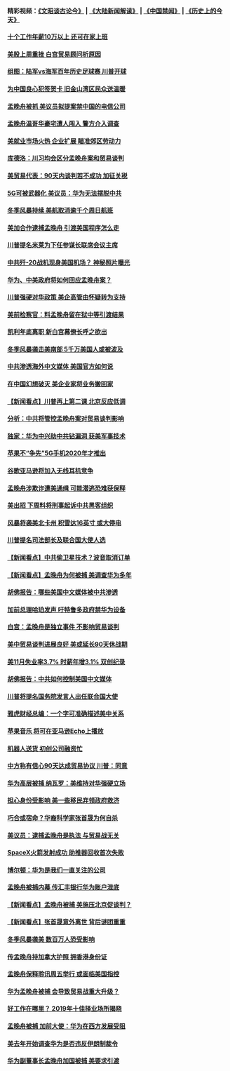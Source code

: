#### 精彩视频：[《文昭谈古论今》](https://github.com/gfw-breaker/wenzhao/blob/master/README.md?t=12101531) | [《大陆新闻解读》](https://github.com/gfw-breaker/ntdtv-comedy/blob/master/README.md?t=12101531) | [《中国禁闻》](https://github.com/gfw-breaker/ntdtv-news/blob/master/README.md?t=12101531) | [《历史上的今天》](https://github.com/gfw-breaker/today-in-history/blob/master/README.md?t=12101531) 

#### [十个工作年薪10万以上 还可在家上班](../pages/nsc412/n10898161.md?t=12101531) 

#### [美股上周重挫 白宫贸易顾问析原因](../pages/nsc412/n10900589.md?t=12101531) 

#### [组图：陆军vs海军百年历史足球赛 川普开球](../pages/nsc412/n10901263.md?t=12101531) 

#### [为中国良心犯签贺卡 旧金山湾区民众送温暖](../pages/nsc412/n10901106.md?t=12101531) 

#### [孟晚舟被抓 美议员拟提案禁中国的电信公司](../pages/nsc412/n10900836.md?t=12101531) 

#### [孟晚舟温哥华豪宅遭人闯入 警方介入调查](../pages/nsc412/n10900752.md?t=12101531) 

#### [美就业市场火热 企业扩展 瞄准郊区劳动力](../pages/nsc412/n10900194.md?t=12101531) 

#### [库德洛：川习均会区分孟晚舟案和贸易谈判](../pages/nsc412/n10900460.md?t=12101531) 

#### [美贸易代表：90天内谈判若不成功 加征关税](../pages/nsc412/n10900378.md?t=12101531) 

#### [5G可被武器化 美议员：华为无法摆脱中共](../pages/nsc412/n10900268.md?t=12101531) 

#### [冬季风暴持续 美航取消逾千个周日航班](../pages/nsc412/n10900103.md?t=12101531) 

#### [美加合作逮捕孟晚舟 引渡美国程序怎么走](../pages/nsc412/n10899536.md?t=12101531) 

#### [川普提名米莱为下任参谋长联席会议主席](../pages/nsc412/n10899819.md?t=12101531) 

#### [中共歼-20战机现身美国机场？ 神秘照片曝光](../pages/nsc412/n10899663.md?t=12101531) 

#### [华为、中美政府将如何回应孟晚舟案？](../pages/nsc412/n10899591.md?t=12101531) 

#### [川普强硬对华政策 美企高管由怀疑转为支持](../pages/nsc412/n10899481.md?t=12101531) 

#### [美前检察官：料孟晚舟留在狱中等引渡结果](../pages/nsc412/n10899248.md?t=12101531) 

#### [凯利年底离职  新白宫幕僚长呼之欲出](../pages/nsc412/n10899433.md?t=12101531) 

#### [冬季风暴袭击美南部 5千万美国人或被波及](../pages/nsc412/n10899143.md?t=12101531) 

#### [中共渗透海外中文媒体 美国官方如何说](../pages/nsc412/n10893253.md?t=12101531) 

#### [在中国幻想破灭 美企业家将业务搬回家](../pages/nsc412/n10899238.md?t=12101531) 

#### [【新闻看点】川普再上第二课 北京反应低调](../pages/nsc412/n10899200.md?t=12101531) 

#### [分析：中共将管控孟晚舟案对贸易谈判影响](../pages/nsc412/n10899115.md?t=12101531) 

#### [独家：华为中兴助中共钻漏洞 获美军事技术](../pages/nsc412/n10899158.md?t=12101531) 

#### [苹果不“争先”5G手机2020年才推出](../pages/nsc412/n10898579.md?t=12101531) 

#### [谷歌亚马逊将加入无线耳机竞争](../pages/nsc412/n10898571.md?t=12101531) 

#### [孟晚舟涉欺诈遭美通缉 可能潜逃恐难获保释](../pages/nsc412/n10898102.md?t=12101531) 

#### [美出招  下周料将刑事起诉中共黑客组织](../pages/nsc412/n10898123.md?t=12101531) 

#### [风暴将袭美北卡州 积雪达16英寸 或大停电](../pages/nsc412/n10898065.md?t=12101531) 

#### [川普提名司法部长及联合国大使人选](../pages/nsc412/n10897945.md?t=12101531) 

#### [【新闻看点】中共偷卫星技术？波音取消订单](../pages/nsc412/n10897878.md?t=12101531) 

#### [【新闻看点】孟晚舟为何被捕 美调查华为多年](../pages/nsc412/n10897596.md?t=12101531) 

#### [胡佛报告：哪些美国中文媒体被中共渗透](../pages/nsc412/n10896480.md?t=12101531) 

#### [加前总理哈珀发声 吁特鲁多政府禁华为设备](../pages/nsc412/n10898039.md?t=12101531) 

#### [白宫：孟晚舟是独立事件 不影响贸易谈判](../pages/nsc412/n10897915.md?t=12101531) 

#### [美中贸易谈判进展良好 美或延长90天休战期](../pages/nsc412/n10897855.md?t=12101531) 

#### [美11月失业率3.7% 时薪年增3.1% 双创纪录](../pages/nsc412/n10897528.md?t=12101531) 

#### [胡佛报告：中共如何控制美国中文媒体](../pages/nsc412/n10896358.md?t=12101531) 

#### [川普将提名国务院发言人出任联合国大使](../pages/nsc412/n10896834.md?t=12101531) 

#### [雅虎财经总编：一个字可准确描述美中关系](../pages/nsc412/n10896917.md?t=12101531) 

#### [苹果音乐 将可在亚马逊Echo上播放](../pages/nsc412/n10896675.md?t=12101531) 

#### [机器人送货 初创公司融资忙](../pages/nsc412/n10896659.md?t=12101531) 

#### [中方称有信心90天达成贸易协议 川普：同意](../pages/nsc412/n10896579.md?t=12101531) 

#### [华为高层被捕 纳瓦罗：美维持对华强硬立场](../pages/nsc412/n10896049.md?t=12101531) 

#### [担心身份受影响 美一些移民弃领政府救济](../pages/nsc412/n10895898.md?t=12101531) 

#### [巧合或宿命？华裔科学家张首晟为何自杀](../pages/nsc412/n10895275.md?t=12101531) 

#### [美议员：逮捕孟晚舟是执法 与贸易战无关](../pages/nsc412/n10895851.md?t=12101531) 

#### [SpaceX火箭发射成功 助推器回收首次失败](../pages/nsc412/n10895996.md?t=12101531) 

#### [博尔顿：华为是我们一直关注的公司](../pages/nsc412/n10895818.md?t=12101531) 

#### [孟晚舟被捕内幕  传汇丰银行华为账户泄底](../pages/nsc412/n10895828.md?t=12101531) 

#### [【新闻看点】孟晚舟被捕 美施压北京促谈判？](../pages/nsc412/n10895382.md?t=12101531) 

#### [【新闻看点】张首晟意外离世 背后谜团重重](../pages/nsc412/n10895539.md?t=12101531) 

#### [冬季风暴袭美 数百万人恐受影响](../pages/nsc412/n10895683.md?t=12101531) 

#### [传孟晚舟持加拿大护照 拥香港身份证](../pages/nsc412/n10895690.md?t=12101531) 

#### [孟晚舟保释聆讯周五举行 或面临美国指控](../pages/nsc412/n10895440.md?t=12101531) 

#### [华为孟晚舟被捕 会导致贸易战重大升级？](../pages/nsc412/n10895349.md?t=12101531) 

#### [好工作在哪里？ 2019年十佳择业场所揭晓](../pages/nsc412/n10893916.md?t=12101531) 

#### [孟晚舟被捕 加前大使：华为在西方发展受阻](../pages/nsc412/n10894033.md?t=12101531) 

#### [美去年开始调查华为是否违反伊朗制裁令](../pages/nsc412/n10335920.md?t=12101531) 

#### [华为副董事长孟晚舟加国被捕 美要求引渡](../pages/nsc412/n10893616.md?t=12101531) 

